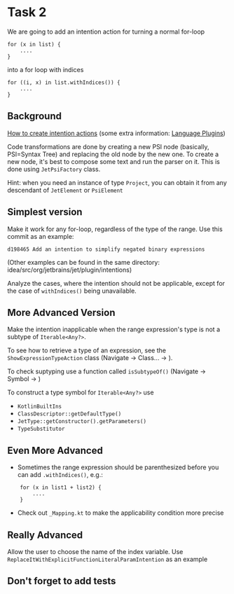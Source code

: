Task 2
======

We are going to add an intention action for turning a normal for-loop

    for (x in list) {
        ....
    }

into a for loop with indices

    for ((i, x) in list.withIndices()) {
        ....
    }

Background
----------

[How to create intention actions](http://confluence.jetbrains.com/display/IDEADEV/Creation+of+Intention+Action)
(some extra information: [Language Plugins](http://confluence.jetbrains.com/display/IDEADEV/Developing+Custom+Language+Plugins+for+IntelliJ+IDEA))

Code transformations are done by creating a new PSI node (basically, PSI=Syntax Tree) and replacing the old node by the new one.
To create a new node, it's best to compose some text and run the parser on it. This is done using `JetPsiFactory` class.

Hint: when you need an instance of type `Project`, you can obtain it from any descendant of `JetElement` or `PsiElement`

Simplest version
----------------

Make it work for any for-loop, regardless of the type of the range.
Use this commit as an example:

    d198465 Add an intention to simplify negated binary expressions

(Other examples can be found in the same directory: idea/src/org/jetbrains/jet/plugin/intentions)

Analyze the cases, where the intention should not be applicable, except for the case of `withIndices()` being unavailable.

More Advanced Version
---------------------

Make the intention inapplicable when the range expression's type is not a subtype of `Iterable<Any?>`.

To see how to retrieve a type of an expression, see the `ShowExpressionTypeAction` class (Navigate -> Class... -> <class name>).

To check suptyping use a function called `isSubtypeOf()` (Navigate -> Symbol -> <function name>)

To construct a type symbol for `Iterable<Any?>` use
 - `KotlinBuiltIns`
 - `ClassDescriptor::getDefaultType()`
 - `JetType::getConstructor().getParameters()`
 - `TypeSubstitutor`

Even More Advanced
------------------

- Sometimes the range expression should be parenthesized before you can add `.withIndices()`, e.g.:

```
    for (x in list1 + list2) {
        ....
    }
```
- Check out `_Mapping.kt` to make the applicability condition more precise

Really Advanced
---------------

Allow the user to choose the name of the index variable. Use `ReplaceItWithExplicitFunctionLiteralParamIntention` as an example


Don't forget to add tests
-------------------------